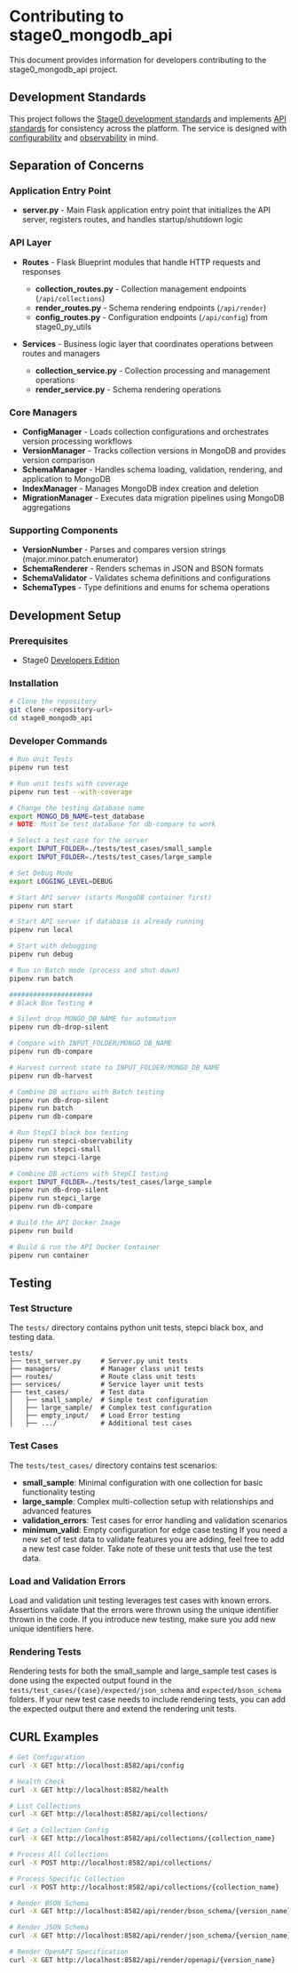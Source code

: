 # Contributing to stage0_mongodb_api

This document provides information for developers contributing to the stage0_mongodb_api project.

## Development Standards

This project follows the [Stage0 development standards](https://github.com/agile-learning-institute/stage0/blob/main/developer_edition/docs/contributing.md) and implements [API standards](https://github.com/agile-learning-institute/stage0/blob/main/developer_edition/docs/api-standards.md) for consistency across the platform. The service is designed with [configurability](https://github.com/agile-learning-institute/stage0/blob/main/developer_edition/docs/service-configurability.md) and [observability](https://github.com/agile-learning-institute/stage0/blob/main/developer_edition/docs/service-observability.md) in mind.

## Separation of Concerns

### Application Entry Point

- **server.py** - Main Flask application entry point that initializes the API server, registers routes, and handles startup/shutdown logic

### API Layer

- **Routes** - Flask Blueprint modules that handle HTTP requests and responses
  - **collection_routes.py** - Collection management endpoints (`/api/collections`)
  - **render_routes.py** - Schema rendering endpoints (`/api/render`)
  - **config_routes.py** - Configuration endpoints (`/api/config`) from stage0_py_utils

- **Services** - Business logic layer that coordinates operations between routes and managers
  - **collection_service.py** - Collection processing and management operations
  - **render_service.py** - Schema rendering operations

### Core Managers

- **ConfigManager** - Loads collection configurations and orchestrates version processing workflows
- **VersionManager** - Tracks collection versions in MongoDB and provides version comparison
- **SchemaManager** - Handles schema loading, validation, rendering, and application to MongoDB
- **IndexManager** - Manages MongoDB index creation and deletion
- **MigrationManager** - Executes data migration pipelines using MongoDB aggregations

### Supporting Components

- **VersionNumber** - Parses and compares version strings (major.minor.patch.enumerator)
- **SchemaRenderer** - Renders schemas in JSON and BSON formats
- **SchemaValidator** - Validates schema definitions and configurations
- **SchemaTypes** - Type definitions and enums for schema operations

## Development Setup

### Prerequisites

- Stage0 [Developers Edition](https://github.com/agile-learning-institute/stage0/blob/main/developer_edition/README.md)

### Installation

```bash
# Clone the repository
git clone <repository-url>
cd stage0_mongodb_api
```

### Developer Commands

```bash
# Run Unit Tests
pipenv run test

# Run unit tests with coverage
pipenv run test --with-coverage

# Change the testing database name
export MONGO_DB_NAME=test_database
# NOTE: Must be test_database for db-compare to work

# Select a test_case for the server
export INPUT_FOLDER=./tests/test_cases/small_sample
export INPUT_FOLDER=./tests/test_cases/large_sample

# Set Debug Mode
export LOGGING_LEVEL=DEBUG

# Start API server (starts MongoDB container first)
pipenv run start

# Start API server if database is already running
pipenv run local

# Start with debugging
pipenv run debug

# Run in Batch mode (process and shut down)
pipenv run batch

#####################
# Black Box Testing #

# Silent drop MONGO_DB_NAME for automation
pipenv run db-drop-silent

# Compare with INPUT_FOLDER/MONGO_DB_NAME
pipenv run db-compare

# Harvest current state to INPUT_FOLDER/MONGO_DB_NAME
pipenv run db-harvest

# Combine DB actions with Batch testing 
pipenv run db-drop-silent 
pipenv run batch 
pipenv run db-compare

# Run StepCI black box testing 
pipenv run stepci-observability
pipenv run stepci-small
pipenv run stepci-large

# Combine DB actions with StepCI testing 
export INPUT_FOLDER=./tests/test_cases/large_sample
pipenv run db-drop-silent 
pipenv run stepci_large
pipenv run db-compare

# Build the API Docker Image
pipenv run build

# Build & run the API Docker Container
pipenv run container
```

## Testing

### Test Structure

The `tests/` directory contains python unit tests, stepci black box, and testing data.

```
tests/
├── test_server.py     # Server.py unit tests
├── managers/          # Manager class unit tests
├── routes/            # Route class unit tests
├── services/          # Service layer unit tests
├── test_cases/        # Test data 
│   ├── small_sample/  # Simple test configuration
│   ├── large_sample/  # Complex test configuration
│   ├── empty_input/   # Load Error testing
│   ├── .../           # Additional test cases
```
 
### Test Cases

The `tests/test_cases/` directory contains test scenarios:

- **small_sample**: Minimal configuration with one collection for basic functionality testing
- **large_sample**: Complex multi-collection setup with relationships and advanced features
- **validation_errors**: Test cases for error handling and validation scenarios
- **minimum_valid**: Empty configuration for edge case testing
If you need a new set of test data to validate features you are adding, feel free to add a new test case folder. Take note of these unit tests that use the test data. 

### Load and Validation Errors
 Load and validation unit testing leverages test cases with known errors. Assertions validate that the errors were thrown using the unique identifier thrown in the code. If you introduce new testing, make sure you add new unique identifiers here.

### Rendering Tests
 Rendering tests for both the small_sample and large_sample test cases is done using the expected output found in the `tests/test_cases/{case}/expected/json_schema` and `expected/bson_schema` folders. If your new test case needs to include rendering tests, you can add the expected output there and extend the rendering unit tests.

## CURL Examples

```bash
# Get Configuration
curl -X GET http://localhost:8582/api/config

# Health Check
curl -X GET http://localhost:8582/health

# List Collections
curl -X GET http://localhost:8582/api/collections/

# Get a Collection Config
curl -X GET http://localhost:8582/api/collections/{collection_name}

# Process All Collections
curl -X POST http://localhost:8582/api/collections/

# Process Specific Collection
curl -X POST http://localhost:8582/api/collections/{collection_name}

# Render BSON Schema
curl -X GET http://localhost:8582/api/render/bson_schema/{version_name}

# Render JSON Schema
curl -X GET http://localhost:8582/api/render/json_schema/{version_name}

# Render OpenAPI Specification
curl -X GET http://localhost:8582/api/render/openapi/{version_name}

```

